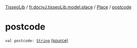 [TisseoLib](../../index.md) / [fr.docjyJ.tisseoLib.model.place](../index.md) / [Place](index.md) / [postcode](./postcode.md)

# postcode

`val postcode: `[`String`](https://kotlinlang.org/api/latest/jvm/stdlib/kotlin/-string/index.html) [(source)](https://github.com/docjyJ/TisseoLib/tree/master/src/main/kotlin/fr/docjyJ/tisseoLib/model/place/Place.kt#L26)